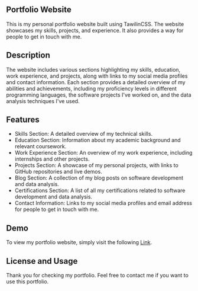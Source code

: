 ## Portfolio Website
This is my personal portfolio website built using TawilinCSS. The website showcases my skills, projects, and experience. It also provides a way for people to get in touch with me. 
## Description
The website includes various sections highlighting my skills, education, work experience, and projects, along with links to my social media profiles and contact information. Each section provides a detailed overview of my abilities and achievements, including my proficiency levels in different programming languages, the software projects I've worked on, and the data analysis techniques I've used.
## Features
- Skills Section: A detailed overview of my technical skills.
- Education Section: Information about my academic background and relevant coursework.
- Work Experience Section: An overview of my work experience, including internships and other projects.
- Projects Section: A showcase of my personal projects, with links to GitHub repositories and live demos.
- Blog Section: A collection of my blog posts on software development and data analysis.
- Certifications Section: A list of all my certifications related to software development and data analysis.
- Contact Information: Links to my social media profiles and email address for people to get in touch with me.
## Demo
To view my portfolio website, simply visit the following [Link](https://tawhidmonowar.github.io/profile).
## License and Usage
Thank you for checking my portfolio. Feel free to contact me if you want to use this portfolio.
